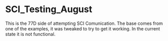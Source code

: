 # SCI_Testing_August
This is the 77D side of attempting SCI Comunication. The base comes from one of the examples, it was tweaked to try to get it working. In the current state it is not functional.
